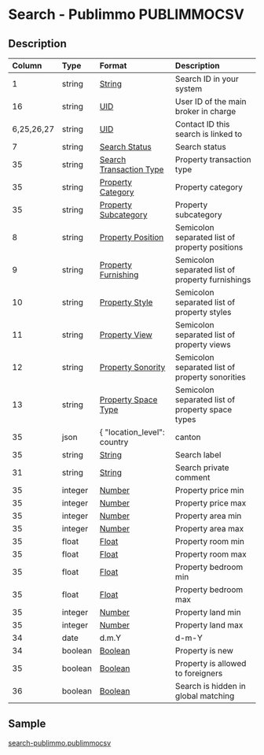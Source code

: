 # Search - Publimmo PUBLIMMOCSV

## Description

| Column | Type | Format | Description |
| :--- | :--- | :--- | :--- |
| 1 | string | [String](https://en.wikipedia.org/wiki/String_(computer_science)) | Search ID in your system |
| 16 | string | [UID](https://en.wikipedia.org/wiki/Unique_identifier) | User ID of the main broker in charge |
| 6,25,26,27 | string | [UID](https://en.wikipedia.org/wiki/Unique_identifier) | Contact ID this search is linked to |
| 7 | string | [Search Status](../values/search_status_id.md) | Search status |
| 35 | string | [Search Transaction Type](../values/search_transaction_type_id.md) | Property transaction type |
| 35 | string | [Property Category](../values/property_category_id.md) | Property category |
| 35 | string | [Property Subcategory](../values/property_subcategory_id.md) | Property subcategory |
| 8 | string | [Property Position](../values/property_position_id.md) | Semicolon separated list of property positions |
| 9 | string | [Property Furnishing](../values/property_furnishing_id.md) | Semicolon separated list of property furnishings |
| 10 | string | [Property Style](../values/property_style_id.md) | Semicolon separated list of property styles |
| 11 | string | [Property View](../values/property_view_id.md) | Semicolon separated list of property views |
| 12 | string | [Property Sonority](../values/property_sonority_id.md) | Semicolon separated list of property sonorities |
| 13 | string | [Property Space Type](../values/property_space_type_id.md) | Semicolon separated list of property space types |
| 35 | json | { "location_level": country|canton|district|zone|city|quarter, "location_name": string, "zip": string, "line1": string, "line2": string, "line3": string, "environment_id": string, "altitude": string, "longitude": string, "latitude": string } | Search real location |
| 35 | string | [String](https://en.wikipedia.org/wiki/String_(computer_science)) | Search label |
| 31 | string | [String](https://en.wikipedia.org/wiki/String_(computer_science)) | Search private comment |
| 35 | integer | [Number](https://en.wikipedia.org/wiki/Integer) | Property price min |
| 35 | integer | [Number](https://en.wikipedia.org/wiki/Integer) | Property price max |
| 35 | integer | [Number](https://en.wikipedia.org/wiki/Integer) | Property area min |
| 35 | integer | [Number](https://en.wikipedia.org/wiki/Integer) | Property area max |
| 35 | float | [Float](https://en.wikipedia.org/wiki/Decimal) | Property room min |
| 35 | float | [Float](https://en.wikipedia.org/wiki/Decimal) | Property room max |
| 35 | float | [Float](https://en.wikipedia.org/wiki/Decimal) | Property bedroom min |
| 35 | float | [Float](https://en.wikipedia.org/wiki/Decimal) | Property bedroom max |
| 35 | integer | [Number](https://en.wikipedia.org/wiki/Integer) | Property land min |
| 35 | integer | [Number](https://en.wikipedia.org/wiki/Integer) | Property land max |
| 34 | date | d.m.Y | d-m-Y | Y-m-d | Search update date |
| 34 | boolean | [Boolean](https://en.wikipedia.org/wiki/Boolean_data_type) | Property is new |
| 35 | boolean | [Boolean](https://en.wikipedia.org/wiki/Boolean_data_type) | Property is allowed to foreigners |
| 36 | boolean | [Boolean](https://en.wikipedia.org/wiki/Boolean_data_type) | Search is hidden in global matching |

## Sample

[search-publimmo.publimmocsv](../samples/search-publimmo.publimmocsv)
```

```
